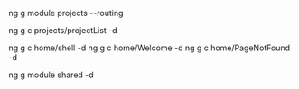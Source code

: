ng g module projects --routing

ng g c projects/projectList -d

ng g c home/shell -d
ng g c home/Welcome -d
ng g c home/PageNotFound -d

ng g module shared -d
